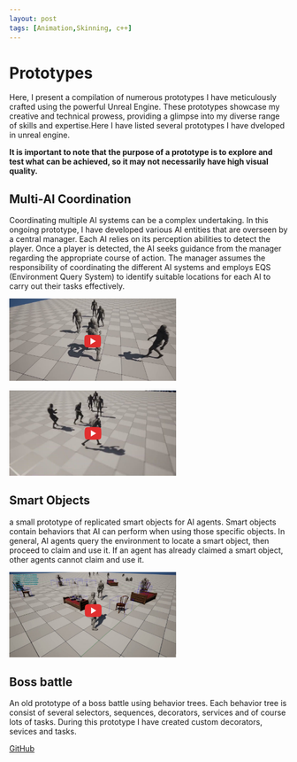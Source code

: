 ```yaml
---
layout: post
tags: [Animation,Skinning, c++]
---
```

# Prototypes

Here, I present a compilation of numerous prototypes I have meticulously crafted using the powerful Unreal Engine. These prototypes showcase my creative and technical prowess, providing a glimpse into my diverse range of skills and expertise.Here I have listed several prototypes I have dveloped in unreal engine.

**It is important to note that the purpose of a prototype is to explore and test what can be achieved, so it may not necessarily have high visual quality.**


## Multi-AI Coordination

Coordinating multiple AI systems can be a complex undertaking. In this ongoing prototype, I have developed various AI entities that are overseen by a central manager. Each AI relies on its perception abilities to detect the player. Once a player is detected, the AI seeks guidance from the manager regarding the appropriate course of action. The manager assumes the responsibility of coordinating the different AI systems and employs EQS (Environment Query System) to identify suitable locations for each AI to carry out their tasks effectively.

[<img src="..\assets\images\projects\ac1_youtube.png"  width="60%" height="30%">](https://youtu.be/-NiZoS2Juq0)



[<img src="..\assets\images\projects\ac2_youtube.png"  width="60%" height="30%">](https://www.youtube.com/watch?v=wEq5Qm0yc40)

## Smart Objects

a small prototype of replicated smart objects for AI agents. Smart objects contain behaviors that AI can perform when using those specific objects. In general, AI agents query the environment to locate a smart object, then proceed to claim and use it. If an agent has already claimed a smart object, other agents cannot claim and use it.

[<img src="..\assets\images\projects\so_youtube.png"  width="60%" height="30%">](https://youtu.be/-VjC0EW64lQ)



## Boss battle

An old prototype of a boss battle using behavior trees. Each behavior tree is consist of several selectors, sequences, decorators, services and of course lots of tasks. During this prototype I have created custom decorators, sevices and tasks.

[GitHub](https://github.com/NamiNaziri/UE4_AI_BehaviorTree)
